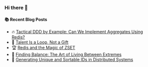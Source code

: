 ### Hi there 👋

<!--
**jorzel/jorzel** is a ✨ _special_ ✨ repository because its `README.md` (this file) appears on your GitHub profile.

Here are some ideas to get you started:

- 🔭 I’m currently working on ...
- 🌱 I’m currently learning ...
- 👯 I’m looking to collaborate on ...
- 🤔 I’m looking for help with ...
- 💬 Ask me about ...
- 📫 How to reach me: ...
- 😄 Pronouns: ...
- ⚡ Fun fact: ...
-->

#### :books: Recent Blog Posts
<!-- BLOGPOSTS:START -->
 - 🔥 [Tactical DDD by Example: Can We Implement Aggregates Using Redis?](https://levelup.gitconnected.com/tactical-ddd-by-example-can-we-implement-aggregates-using-redis-82e6a4804f5c?source=rss-607ede630b31------2)
 - 📰 [Talent Is a Loop, Not a Gift](https://medium.com/mentally-mosaic/talent-as-a-system-17ac05b8950a?source=rss-607ede630b31------2)
 - 🏆 [Redis and the Magic of ZSET](https://levelup.gitconnected.com/redis-and-the-magic-of-zset-732dbbfbb22a?source=rss-607ede630b31------2)
 - 🔘 [Finding Balance: The Art of Living Between Extremes](https://medium.com/@orzel.jarek/finding-balance-the-art-of-living-between-extremes-05cad4064ed9?source=rss-607ede630b31------2)
 - 📰 [Generating Unique and Sortable IDs in Distributed Systems](https://levelup.gitconnected.com/generating-unique-and-sortable-ids-in-distributed-systems-e0bb7a008dab?source=rss-607ede630b31------2)<!-- BLOGPOSTS:END -->